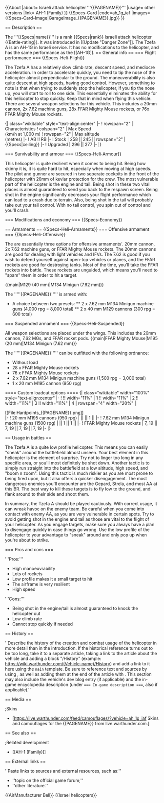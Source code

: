 {{About
|about= Israeli attack helicopter '''{{PAGENAME}}'''
|usage= other versions
|link= AH-1 (Family)
}}
{{Specs-Card
|code=ah_1g_iaf
|images={{Specs-Card-Image|GarageImage_{{PAGENAME}}.jpg}}
}}

== Description ==
<!-- "'In the description, the first part should be about the history of and the creation and combat usage of the helicopter, as well as its key features. In the second part, tell the reader about the helicopter in the game. Insert a screenshot of the vehicle, so that if the novice player does not remember the vehicle by name, he will immediately understand what kind of vehicle the article is talking about." -->
The '''{{Specs|name}}''' is a rank {{Specs|rank}} Israeli attack helicopter {{Battle-rating}}. It was introduced in [[Update "Danger Zone"]]. The Tzefa A is an AH-1G in Israeli service. It has no modifications to the helicopter, and has the same performance as the [[AH-1G]].
== General info ==
=== Flight performance ===
{{Specs-Heli-Flight}}
<!-- "Describe how the helicopter behaves in the air. Speed, manoeuvrability, acceleration and allowable loads - these are the most important characteristics of the vehicle." -->

The Tzefa A has a relatively slow climb rate, descent speed, and mediocre acceleration. In order to accelerate quickly, you need to tip the nose of the helicopter almost perpendicular to the ground. The maneuverability is also quite descent at high speeds, having good control. However, something to note is that when trying to suddenly stop the helicopter, if you tip the nose up, you will start to roll to one side. This essentially eliminates the ability for this helicopter to stop quickly. Keep that in mind when flying this vehicle. There are several weapon selections for this vehicle. This includes a 20mm cannon, 2x 7.62 machine guns, 28x FFAR Mighty Mouse rockets, or 76x FFAR Mighty Mouse rockets.

{| class="wikitable" style="text-align:center"
|-
! rowspan="2" | Characteristics
! colspan="2" | Max Speed<br>(km/h at 1,000 m)
! rowspan="2" | Max altitude<br>(metres)
|-
! AB !! RB
|-
! Stock
| 258 || 245 || rowspan="2" | {{Specs|ceiling}}
|-
! Upgraded
| 296 || 277
|-
|}

=== Survivability and armour ===
{{Specs-Heli-Armour}}
<!-- "Examine the survivability of the helicopter. Note how vulnerable the structure is and how secure the pilot is, whether the fuel tanks are armoured, etc. Describe the armour, if there is any, and also mention the vulnerability of other critical systems." -->
This helicopter is quite resilient when it comes to being hit. Being how skinny it is, it is quite hard to hit, especially when moving at high speeds. The pilot and gunner are secured in two seperate cockpits in the front of the helicopter with 20mm of kevlar protection for the crew. The most vulnerable part of the helicopter is the engine and tail. Being shot in these two vital places is almost guaranteed to send you back to the respawn screen. Being shot in the engine significantly decreases your flight performance which can lead to a crash due to terrain. Also, being shot in the tail will probably take out your tail control. With no tail control, you spin out of control and you'll crash.

=== Modifications and economy ===
{{Specs-Economy}}

== Armaments ==
{{Specs-Heli-Armaments}}
=== Offensive armament ===
{{Specs-Heli-Offensive}}
<!-- "Describe the offensive armament of the helicopter, if any. Describe how effective the cannons and machine guns are in battle, also what ammunition belts or drums are better to use. If there is no offensive weaponry, delete this subsection." -->
The are essentially three options for offensive armaments'. 20mm cannon, 2x 7.62 machine guns, or FFAR Mighty Mouse rockets. The 20mm cannons are good for dealing with light vehicles and IFVs. The 7.62 is good if you wish to defend yourself against open-top vehicles or planes, and the FFAR rockets are good for destroying tanks. Most of the time, you'll take the FFAR rockets into battle. These rockets are unguided, which means you'll need to "spam" them in order to hit a target.

{{main|M129 (40 mm)|M134 Minigun (7.62 mm)}}

The '''''{{PAGENAME}}''''' is armed with:

* A choice between two presets:
** 2 x 7.62 mm M134 Minigun machine guns (4,000 rpg = 8,000 total)
** 2 x 40 mm M129 cannons (300 rpg = 600 total)

=== Suspended armament ===
{{Specs-Heli-Suspended}}
<!-- "Describe the helicopter's suspended armament: additional cannons under the winglets, any bombs, and rockets. Since any helicopter is essentially only a platform for suspended weaponry, this section is significant and deserves your special attention. If there is no suspended weaponry remove this subsection." -->
All weapon selections are placed under the wings. This includes the 20mm cannon, 7.62 MGs, and FFAR rocket pods.
{{main|FFAR Mighty Mouse|M195 (20 mm)|M134 Minigun (7.62 mm)}}

The '''''{{PAGENAME}}''''' can be outfitted with the following ordnance:

* Without load
* 28 x FFAR Mighty Mouse rockets
* 76 x FFAR Mighty Mouse rockets
* 2 x 7.62 mm M134 Minigun machine guns (1,500 rpg = 3,000 total)
* 1 x 20 mm M195 cannon (950 rpg)

==== Custom loadout options ====
{| class="wikitable" width="100%" style="text-align:center"
|-
! !! width="11%" | 1 !! width="11%" | 2 !! width="11%" | 3 !! width="11%" | 4
| rowspan="4" width="20%" | <div class="ttx-image">[[File:Hardpoints_{{PAGENAME}}.png]]</div>
|-
! 20 mm M195 cannons (950 rpg)
| || || 1 ||
|-
! 7.62 mm M134 Minigun machine guns (1500 rpg)
| || 1 || 1 ||
|-
! FFAR Mighty Mouse rockets
| 7, 19 || 7, 19 || 7, 19 || 7, 19
|-
|}

== Usage in battles ==
<!-- "Describe the tactics of playing in a helicopter, the features of using the helicopter in a team and advice on tactics. Refrain from creating a "guide" - do not impose a single point of view, but instead, give the reader food for thought. Examine the most dangerous enemies and give recommendations on fighting them. If necessary, note the specifics of the game in different modes (AB, RB, SB)." -->
The Tzefa A is a quite low profile helicopter. This means you can easily "sneak" around the battlefield almost unseen. Your best element in this helicopter is the element of surprise. Try not to linger too long in any specific area, or you'll most definitely be shot down. Another tactic is to simply run straight into the battlefield at a low altitude, high speed, and "boom n zoom". Using this tactic is much riskier as you are most prone to being fired upon, but it also offers a quicker disengagement. The most dangerous enemies you'll encounter are the Gepard, Strela, and most AA at this BR. The best way to kill these targets is to fly low to the ground, and flank around to their side and shoot them.

In summary, the Tzefa A should be played cautiously. With correct usage, it can wreak havoc on the enemy team. Be careful when you come into contact with enemy AA, as you are very vulnerable in certain spots. Try to avoid getting shot in the engine and tail as those are vital to the flight of your helicopter. As you engage targets, make sure you always have a plan to disengage quickly in case things go wrong. Use the low profile of the helicopter to your advantage to "sneak" around and only pop up when you're about to strike.

=== Pros and cons ===
<!-- "Summarise and briefly evaluate the vehicle in terms of its characteristics and combat effectiveness. Mark its pros and cons in the bulleted list. Try not to use more than 6 points for each of the characteristics. Avoid using categorical definitions such as "bad", "good" and the like - use substitutions with softer forms such as "inadequate" and "effective"" -->

'''Pros:'''

* High manoeuvrability
* Lots of rockets
* Low profile makes it a small target to hit
* The airframe is very resilient
* High speed

'''Cons:'''

* Being shot in the engine/tail is almost guaranteed to knock the helicopter out
* Low climb rate
* Cannot stop quickly if needed

== History ==
<!-- ''Describe the history of the creation and combat usage of the helicopter in more detail than in the introduction. If the historical reference turns out to be too long, take it to a separate article, taking a link to the article about the vehicle and adding a block "/History" (example: <nowiki>https://wiki.warthunder.com/(Vehicle-name)/History</nowiki>) and add a link to it here using the <code>main</code> template. Be sure to reference text and sources by using <code><nowiki><ref></ref></nowiki></code>, as well as adding them at the end of the article with <code><nowiki><references /></nowiki></code>. This section may also include the vehicle's dev blog entry (if applicable) and the in-game encyclopedia description (under <code><nowiki>=== In-game description ===</nowiki></code>, also if applicable).'' -->
''Describe the history of the creation and combat usage of the helicopter in more detail than in the introduction. If the historical reference turns out to be too long, take it to a separate article, taking a link to the article about the vehicle and adding a block "/History" (example: <nowiki>https://wiki.warthunder.com/(Vehicle-name)/History</nowiki>) and add a link to it here using the <code>main</code> template. Be sure to reference text and sources by using <code><nowiki><ref></ref></nowiki></code>, as well as adding them at the end of the article with <code><nowiki><references /></nowiki></code>. This section may also include the vehicle's dev blog entry (if applicable) and the in-game encyclopedia description (under <code><nowiki>=== In-game description ===</nowiki></code>, also if applicable).''

== Media ==
<!-- ''Excellent additions to the article would be video guides, screenshots from the game, and photos.'' -->

;Skins

* [https://live.warthunder.com/feed/camouflages/?vehicle=ah_1g_iaf Skins and camouflages for the {{PAGENAME}} from live.warthunder.com.]

== See also ==
<!-- ''Links to the articles on the War Thunder Wiki that you think will be useful for the reader, for example:''
* ''reference to the series of the helicopter;''
* ''links to approximate analogues of other nations and research trees.'' -->

;Related development

* [[AH-1 (Family)]]

== External links ==
<!-- ''Paste links to sources and external resources, such as:''
* ''topic on the official game forum;''
* ''other literature.'' -->
''Paste links to sources and external resources, such as:''

* ''topic on the official game forum;''
* ''other literature.''

{{AirManufacturer Bell}}
{{Israel helicopters}}